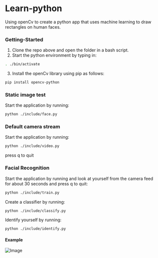 # Learn-python
Using openCv to create a python app that uses machine learning to draw rectangles on human faces.  

### Getting-Started
1. Clone the repo above and open the folder in a bash script.  
2. Start the python environment by typing in: 
```bash
. ./bin/activate
```
3. Install the openCv library using pip as follows:
```bash
pip install opencv-python
```
### Static image test
Start the application by running: 
```bash
python ./include/face.py
```

### Default camera stream
Start the application by running: 
```bash
python ./include/video.py
```
press q to quit  

### Facial Recognition
Start the application by running and look at yourself from the camera feed for about 30 seconds and press q to quit: 
```bash
python ./include/train.py
```
Create a classifier by running: 
```bash
python ./include/classify.py
```
Identify yourself by running: 
```bash
python ./include/identify.py
```

#### Example
 ![Image](https://github.com/Mugambi-Ian/learn-python/blob/master/_media/ai.png)


